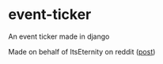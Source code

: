 # event-ticker
An event ticker made in django

Made on behalf of ItsEternity on reddit ([post](https://www.reddit.com/r/programmingrequests/comments/4thh32/request_upcoming_events/?st=ir3se4a0&sh=fcbde229))
